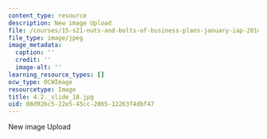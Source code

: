 ```yaml
---
content_type: resource
description: New image Upload
file: /courses/15-s21-nuts-and-bolts-of-business-plans-january-iap-2014/88d92bc522e545cc206512263f4dbf47_4.2._slide_18.jpg
file_type: image/jpeg
image_metadata:
  caption: ''
  credit: ''
  image-alt: ''
learning_resource_types: []
ocw_type: OCWImage
resourcetype: Image
title: 4.2._slide_18.jpg
uid: 88d92bc5-22e5-45cc-2065-12263f4dbf47
---
```

New image Upload